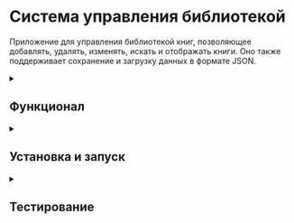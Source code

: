 # Cистема управления библиотекой

Приложение для управления библиотекой книг, позволяющее добавлять, удалять, изменять, искать и отображать книги. Оно также поддерживает сохранение и загрузку данных в формате JSON.
<details>

<summary><h2>Функционал</h2></summary>

<details>
  
<summary><h3>1. Добавление книги</h3></summary>

Пользователь может добавить новую книгу в библиотеку, введя следующие данные:
  - Название книги
  - Автора книги
  - Год издания книги (должен быть в диапазоне от 1 до текущего года)

После добавления книга получает уникальный ID и статус "в наличии".

</details>

<details>

<summary><h3>2. Удаление книги</h3></summary>

Пользователь может удалить книгу из библиотеки по уникальному ID. Если книга с указанным ID не найдена, будет выведено сообщение об ошибке.

</details>

<details>

<summary><h3>3. Поиск книг</h3></summary>

Пользователь может искать книги по следующим критериям:
   - Название книги
   - Автор книги
   - Год издания книги

Поиск по названию и автору осуществляется по частичному совпадению, а по году — по точному совпадению.

</details>

<details>

<summary><h3>4. Отображение всех книг</h3></summary>

Пользователь может просмотреть список всех книг в библиотеке. Каждая книга отображается с её ID, названием, автором, годом издания и статусом.

</details>

<details>

<summary><h3>5. Изменение статуса книги</h3></summary>

Пользователь может изменить статус книги на "в наличии" или "выдана" по её уникальному ID.

</details>

<details>

<summary><h3>6. Сохранение данных</h3></summary>

Приложение позволяет сохранять текущие данные библиотеки в JSON-файл. Пользователь должен указать путь к файлу для сохранения.

</details>

<details>

<summary><h3>7. Загрузка данных</h3></summary>

Приложение поддерживает загрузку данных из JSON-файла. Пользователь должен указать путь к файлу, из которого необходимо загрузить данные.

</details>

</details>

<details>

<summary><h2>Установка и запуск</h2></summary>

1. Склонируйте репозиторий на своё устройство
```bash
git clone <URL_репозитория>
```
2. Перейдите в директорию проекта
```bash
cd <директория_проекта>
```
3. Запустите приложение:
```bash
python main.py
```

</details>

<details>

<summary><h2>Тестирование</h2></summary>

Для выполнения тестов используйте `unittest`:

```bash
python -m unittest discover -s tests
```

</details>


